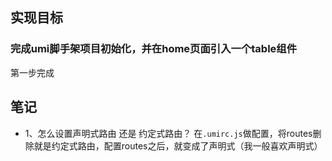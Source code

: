 
## 实现目标

### 完成umi脚手架项目初始化，并在home页面引入一个table组件
第一步完成



## 笔记

- 1、怎么设置声明式路由 还是 约定式路由？
在`.umirc.js`做配置，将routes删除就是约定式路由，配置routes之后，就变成了声明式（我一般喜欢声明式）

